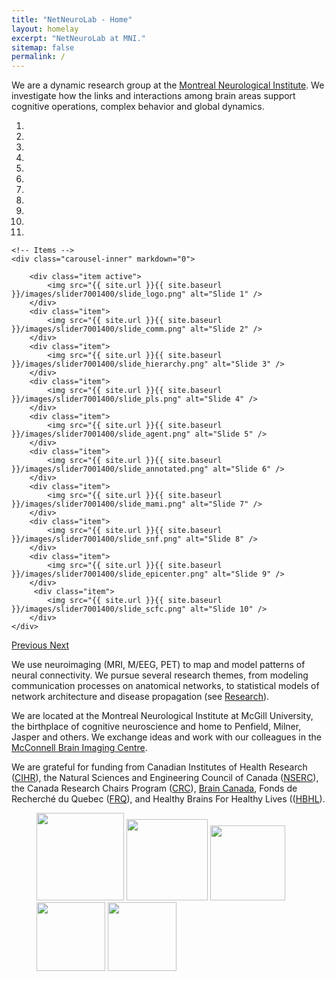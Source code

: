 ```yaml
---
title: "NetNeuroLab - Home"
layout: homelay
excerpt: "NetNeuroLab at MNI."
sitemap: false
permalink: /
---
```


We are a dynamic research group at the [Montreal Neurological Institute](https://www.mcgill.ca/neuro). We investigate how the links and interactions among brain areas support cognitive operations, complex behavior and global dynamics.


<div markdown="0" id="carousel" class="carousel slide" data-ride="carousel" data-interval="5000" data-pause="hover" >
    <!-- Menu -->
    <ol class="carousel-indicators">
        <li data-target="#carousel" data-slide-to="0" class="active"></li>
        <li data-target="#carousel" data-slide-to="1"></li>
        <li data-target="#carousel" data-slide-to="2"></li>
        <li data-target="#carousel" data-slide-to="3"></li>
        <li data-target="#carousel" data-slide-to="4"></li>
        <li data-target="#carousel" data-slide-to="5"></li>
        <li data-target="#carousel" data-slide-to="6"></li>
        <li data-target="#carousel" data-slide-to="7"></li>
        <li data-target="#carousel" data-slide-to="8"></li>
        <li data-target="#carousel" data-slide-to="9"></li>
        <li data-target="#carousel" data-slide-to="10"></li>
    </ol>

    <!-- Items -->
    <div class="carousel-inner" markdown="0">

        <div class="item active">
            <img src="{{ site.url }}{{ site.baseurl }}/images/slider7001400/slide_logo.png" alt="Slide 1" />
        </div>
        <div class="item">
            <img src="{{ site.url }}{{ site.baseurl }}/images/slider7001400/slide_comm.png" alt="Slide 2" />
        </div>
        <div class="item">
            <img src="{{ site.url }}{{ site.baseurl }}/images/slider7001400/slide_hierarchy.png" alt="Slide 3" />
        </div>
        <div class="item">
            <img src="{{ site.url }}{{ site.baseurl }}/images/slider7001400/slide_pls.png" alt="Slide 4" />
        </div>
        <div class="item">
            <img src="{{ site.url }}{{ site.baseurl }}/images/slider7001400/slide_agent.png" alt="Slide 5" />
        </div>
        <div class="item">
            <img src="{{ site.url }}{{ site.baseurl }}/images/slider7001400/slide_annotated.png" alt="Slide 6" />
        </div>
        <div class="item">
            <img src="{{ site.url }}{{ site.baseurl }}/images/slider7001400/slide_mami.png" alt="Slide 7" />
        </div>
        <div class="item">
            <img src="{{ site.url }}{{ site.baseurl }}/images/slider7001400/slide_snf.png" alt="Slide 8" />
        </div>
        <div class="item">
            <img src="{{ site.url }}{{ site.baseurl }}/images/slider7001400/slide_epicenter.png" alt="Slide 9" />
        </div>       
         <div class="item">
            <img src="{{ site.url }}{{ site.baseurl }}/images/slider7001400/slide_scfc.png" alt="Slide 10" />
        </div>
    </div>
  <a class="left carousel-control" href="#carousel" role="button" data-slide="prev">
    <span class="glyphicon glyphicon-chevron-left" aria-hidden="true"></span>
    <span class="sr-only">Previous</span>
  </a>
  <a class="right carousel-control" href="#carousel" role="button" data-slide="next">
    <span class="glyphicon glyphicon-chevron-right" aria-hidden="true"></span>
    <span class="sr-only">Next</span>
  </a>
</div>


We use neuroimaging (MRI, M/EEG, PET) to map and model patterns of neural connectivity. We pursue several research themes, from modeling communication processes on anatomical networks, to statistical models of network architecture and disease propagation (see [Research](research)).

We are located at the Montreal Neurological Institute at McGill University, the birthplace of cognitive neuroscience and home to Penfield, Milner, Jasper and others. We exchange ideas and work with our colleagues in the [McConnell Brain Imaging Centre](https://www.mcgill.ca/bic/).

We are grateful for funding from Canadian Institutes of Health Research ([CIHR](http://www.cihr-irsc.gc.ca/)), the Natural Sciences and Engineering Council of Canada ([NSERC](http://www.nserc-crsng.gc.ca)), the Canada Research Chairs Program ([CRC](http://www.chairs-chaires.gc.ca/)), [Brain Canada](https://braincanada.ca/), Fonds de Recherché du Quebec ([FRQ](http://www.frq.gouv.qc.ca/)), and Healthy Brains For Healthy Lives (([HBHL](https://www.mcgill.ca/hbhl/)).

<figure class="fourth">
  <img src="{{ site.url }}{{ site.baseurl }}/images/logopic/logo_frq.png" style="width: 140px">
  <img src="{{ site.url }}{{ site.baseurl }}/images/logopic/logo_nserc.png" style="width: 130px">
  <img src="{{ site.url }}{{ site.baseurl }}/images/logopic/logo_cihr.jpg" style="width: 120px">
  <img src="{{ site.url }}{{ site.baseurl }}/images/logopic/logo_crc.jpg" style="width: 110px">
  <img src="{{ site.url }}{{ site.baseurl }}/images/logopic/logo_bc.png" style="width: 110px">
</figure>
